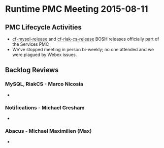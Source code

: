# Runtime PMC Meeting 2015-08-11

## PMC Lifecycle Activities
- [cf-mysql-release](https://github.com/cloudfoundry/cf-mysql-release) and [cf-riak-cs-release](https://github.com/cloudfoundry/cf-riak-cs-release) BOSH releases officially part of the Services PMC
- We've stopped meeting in person bi-weekly; no one attended and we were plagued by Webex issues.

## Backlog Reviews

### MySQL, RiakCS - Marco Nicosia
-

### Notifications - Michael Gresham
- 

### Abacus - Michael Maximilien (Max)
-
